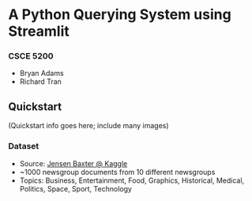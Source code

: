 # A Python Querying System using Streamlit

### CSCE 5200
* Bryan Adams 
* Richard Tran

## Quickstart

(Quickstart info goes here; include many images)

### Dataset 
* Source: [Jensen Baxter @ Kaggle](https://www.kaggle.com/datasets/jensenbaxter/10dataset-text-document-classification)
* ~1000 newsgroup documents from 10 different newsgroups 
* Topics: Business, Entertainment, Food, Graphics, Historical, Medical, Politics, Space, Sport, Technology
